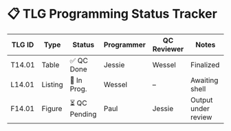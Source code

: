 # 📋 TLG Programming Status Tracker

| TLG ID     | Type    | Status       | Programmer | QC Reviewer | Notes                |
|------------|---------|--------------|------------|-------------|----------------------|
| T14.01     | Table   | ✅ QC Done   | Jessie     | Wessel      | Finalized            |
| L14.01     | Listing | 🚧 In Prog.  | Wessel     | –           | Awaiting shell       |
| F14.01     | Figure  | ⏳ QC Pending| Paul       | Jessie      | Output under review  |
